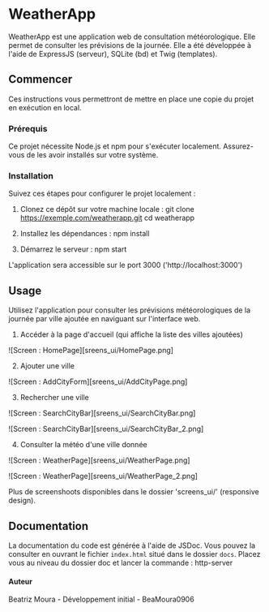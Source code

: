 # WeatherApp

WeatherApp est une application web de consultation météorologique. Elle permet de consulter les prévisions de la journée. Elle a été développée à l'aide de ExpressJS (serveur), SQLite (bd) et Twig (templates).

## Commencer

Ces instructions vous permettront de mettre en place une copie du projet en exécution en local.

### Prérequis

Ce projet nécessite Node.js et npm pour s'exécuter localement. Assurez-vous de les avoir installés sur votre système.

### Installation

Suivez ces étapes pour configurer le projet localement :

1. Clonez ce dépôt sur votre machine locale :
      git clone https://exemple.com/weatherapp.git
      cd weatherapp

2. Installez les dépendances :
       npm install
   
4. Démarrez le serveur :
       npm start

L'application sera accessible sur le port 3000 ('http://localhost:3000')

## Usage

Utilisez l'application pour consulter les prévisions météorologiques de la journée par ville ajoutée en naviguant sur l'interface web.

1. Accéder à la page d'accueil (qui affiche la liste des villes ajoutées)
   
![Screen : HomePage][sreens_ui/HomePage.png]

2. Ajouter une ville

![Screen : AddCityForm][sreens_ui/AddCityPage.png]

3. Rechercher une ville

![Screen : SearchCityBar][sreens_ui/SearchCityBar.png]

![Screen : SearchCityBar][sreens_ui/SearchCityBar_2.png]

4. Consulter la météo d'une ville donnée

![Screen : WeatherPage][sreens_ui/WeatherPage.png]

![Screen : WeatherPage][sreens_ui/WeatherPage_2.png]

Plus de screenshoots disponibles dans le dossier 'screens_ui/' (responsive design).

## Documentation

La documentation du code est générée à l'aide de JSDoc. Vous pouvez la consulter en ouvrant le fichier `index.html` situé dans le dossier `docs`.
Placez vous au niveau du dossier doc et lancer la commande :
        http-server

#### Auteur

Beatriz Moura - Développement initial - BeaMoura0906
